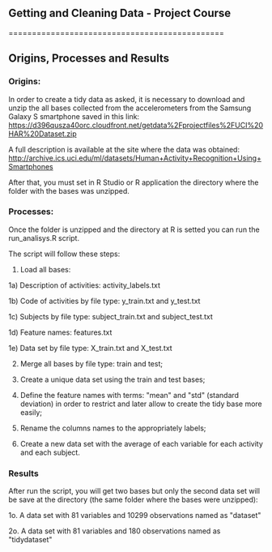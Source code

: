 ## Getting and Cleaning Data - Project Course
==============================================

## Origins, Processes and Results


### Origins:
In order to create a tidy data as asked, it is necessary to download and unzip the all bases collected from the accelerometers from the Samsung Galaxy S smartphone saved in this link:
https://d396qusza40orc.cloudfront.net/getdata%2Fprojectfiles%2FUCI%20HAR%20Dataset.zip 

A full description is available at the site where the data was obtained: 
http://archive.ics.uci.edu/ml/datasets/Human+Activity+Recognition+Using+Smartphones 

After that, you must set in R Studio or R application the directory where the folder with the bases was unzipped.


### Processes:
Once the folder is unzipped and the directory at R is setted you can run the run_analisys.R script.

The script will follow these steps:

1) Load all bases:

  1a) Description of activities: activity_labels.txt 
  
  1b) Code of activities by file type: y_train.txt and y_test.txt
  
  1c) Subjects by file type: subject_train.txt and subject_test.txt
  
  1d) Feature names: features.txt
  
  1e) Data set by file type: X_train.txt and X_test.txt
  
2) Merge all bases by file type: train and test;

3) Create a unique data set using the train and test bases;

4) Define the feature names with terms: "mean" and "std" (standard deviation) in order to restrict and later allow to create the tidy base more easily;

5) Rename the columns names to the appropriately labels;

6) Create a new data set with the average of each variable for each activity and each subject.


### Results
After run the script, you will get two bases but only the second data set will be save at the directory (the same folder where the bases were unzipped):

1o. A data set with 81 variables and 10299 observations named as "dataset"

2o. A data set with 81 variables and 180 observations named as "tidydataset"
